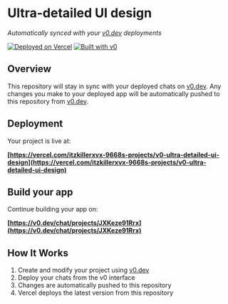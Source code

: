 # Ultra-detailed UI design

*Automatically synced with your [v0.dev](https://v0.dev) deployments*

[![Deployed on Vercel](https://img.shields.io/badge/Deployed%20on-Vercel-black?style=for-the-badge&logo=vercel)](https://vercel.com/itzkillerxvx-9668s-projects/v0-ultra-detailed-ui-design)
[![Built with v0](https://img.shields.io/badge/Built%20with-v0.dev-black?style=for-the-badge)](https://v0.dev/chat/projects/JXKeze91Rrx)

## Overview

This repository will stay in sync with your deployed chats on [v0.dev](https://v0.dev).
Any changes you make to your deployed app will be automatically pushed to this repository from [v0.dev](https://v0.dev).

## Deployment

Your project is live at:

**[https://vercel.com/itzkillerxvx-9668s-projects/v0-ultra-detailed-ui-design](https://vercel.com/itzkillerxvx-9668s-projects/v0-ultra-detailed-ui-design)**

## Build your app

Continue building your app on:

**[https://v0.dev/chat/projects/JXKeze91Rrx](https://v0.dev/chat/projects/JXKeze91Rrx)**

## How It Works

1. Create and modify your project using [v0.dev](https://v0.dev)
2. Deploy your chats from the v0 interface
3. Changes are automatically pushed to this repository
4. Vercel deploys the latest version from this repository